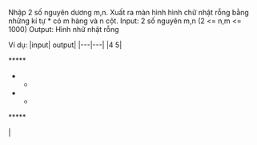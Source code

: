 Nhập 2 số nguyên dương m,n. Xuất ra màn hình hình chữ nhật rỗng bằng những kí tự * có m hàng và n cột.
Input: 2 số nguyên m,n (2 <= n,m <= 1000)
Output: Hình nhữ nhật rỗng

Ví dụ:
|input|	output|
|---|---|
|4 5|	<p>*****
*   *
*   *
*****</p>|

